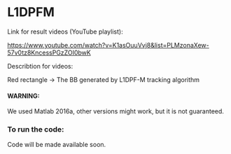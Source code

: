 # L1DPFM
Link for result videos (YouTube playlist):

https://www.youtube.com/watch?v=K1asOuuVvj8&list=PLMzonaXew-57v0tz8KncessPGzZOI0bwK

Describtion for videos:

Red rectangle -> The BB generated by L1DPF-M tracking algorithm

#### WARNING: 
We used Matlab 2016a, other versions might work, but it is not guaranteed. 

### To run the code: 
Code will be made available soon.
